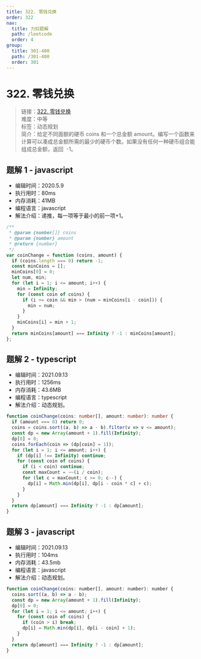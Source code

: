```yaml
---
title: 322. 零钱兑换
order: 322
nav:
  title: 力扣题解
  path: /leetcode
  order: 4
group:
  title: 301-400
  path: /301-400
  order: 301
---
```


# 322. 零钱兑换

> 链接：[322. 零钱兑换](https://leetcode-cn.com/problems/coin-change/)  
> 难度：中等  
> 标签：动态规划  
> 简介：给定不同面额的硬币 coins 和一个总金额 amount。编写一个函数来计算可以凑成总金额所需的最少的硬币个数。如果没有任何一种硬币组合能组成总金额，返回  -1。

## 题解 1 - javascript

- 编辑时间：2020.5.9
- 执行用时：80ms
- 内存消耗：41MB
- 编程语言：javascript
- 解法介绍：递推，每一项等于最小的前一项+1。

```javascript
/**
 * @param {number[]} coins
 * @param {number} amount
 * @return {number}
 */
var coinChange = function (coins, amount) {
  if (coins.length === 0) return -1;
  const minCoins = [];
  minCoins[0] = 0;
  let num, min;
  for (let i = 1; i <= amount; i++) {
    min = Infinity;
    for (const coin of coins) {
      if (i >= coin && min > (num = minCoins[i - coin])) {
        min = num;
      }
    }
    minCoins[i] = min + 1;
  }
  return minCoins[amount] === Infinity ? -1 : minCoins[amount];
};
```

## 题解 2 - typescript

- 编辑时间：2021.09.13
- 执行用时：1256ms
- 内存消耗：43.6MB
- 编程语言：typescript
- 解法介绍：动态规划。

```typescript
function coinChange(coins: number[], amount: number): number {
  if (amount === 0) return 0;
  coins = coins.sort((a, b) => a - b).filter(v => v <= amount);
  const dp = new Array(amount + 1).fill(Infinity);
  dp[0] = 0;
  coins.forEach(coin => (dp[coin] = 1));
  for (let i = 1; i <= amount; i++) {
    if (dp[i] !== Infinity) continue;
    for (const coin of coins) {
      if (i < coin) continue;
      const maxCount = ~~(i / coin);
      for (let c = maxCount; c >= 0; c--) {
        dp[i] = Math.min(dp[i], dp[i - coin * c] + c);
      }
    }
  }
  return dp[amount] === Infinity ? -1 : dp[amount];
}
```

## 题解 3 - javascript

- 编辑时间：2021.09.13
- 执行用时：104ms
- 内存消耗：43.5mb
- 编程语言：javascript
- 解法介绍：动态规划。

```javascript
function coinChange(coins: number[], amount: number): number {
  coins.sort((a, b) => a - b);
  const dp = new Array(amount + 1).fill(Infinity);
  dp[0] = 0;
  for (let i = 1; i <= amount; i++) {
    for (const coin of coins) {
      if (coin > i) break;
      dp[i] = Math.min(dp[i], dp[i - coin] + 1);
    }
  }
  return dp[amount] === Infinity ? -1 : dp[amount];
}
```
